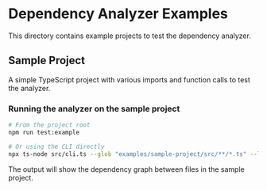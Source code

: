 # Dependency Analyzer Examples

This directory contains example projects to test the dependency analyzer.

## Sample Project

A simple TypeScript project with various imports and function calls to test the analyzer.

### Running the analyzer on the sample project

```bash
# From the project root
npm run test:example

# Or using the CLI directly
npx ts-node src/cli.ts --glob "examples/sample-project/src/**/*.ts" --language ts
```

The output will show the dependency graph between files in the sample project.
